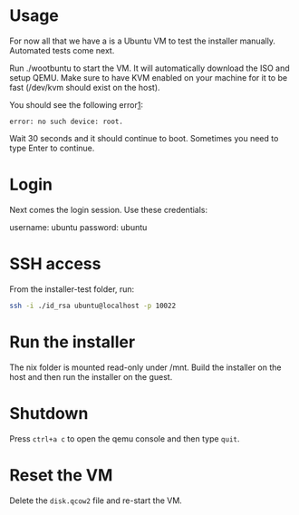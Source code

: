 # Usage

For now all that we have a is a Ubuntu VM to test the installer manually.
Automated tests come next.

Run ./wootbuntu to start the VM. It will automatically download the ISO and
setup QEMU. Make sure to have KVM enabled on your machine for it to be fast
(/dev/kvm should exist on the host).

You should see the following error[1]:

    error: no such device: root.

Wait 30 seconds and it should continue to boot. Sometimes you need to type
Enter to continue.

# Login

Next comes the login session. Use these credentials:

username: ubuntu
password: ubuntu

# SSH access

From the installer-test folder, run:

```sh
ssh -i ./id_rsa ubuntu@localhost -p 10022
```

# Run the installer

The nix folder is mounted read-only under /mnt. Build the installer on the
host and then run the installer on the guest.

# Shutdown

Press `ctrl+a c` to open the qemu console and then type `quit`.

# Reset the VM

Delete the `disk.qcow2` file and re-start the VM.

[1]: https://bugs.launchpad.net/cloud-images/+bug/1726476
